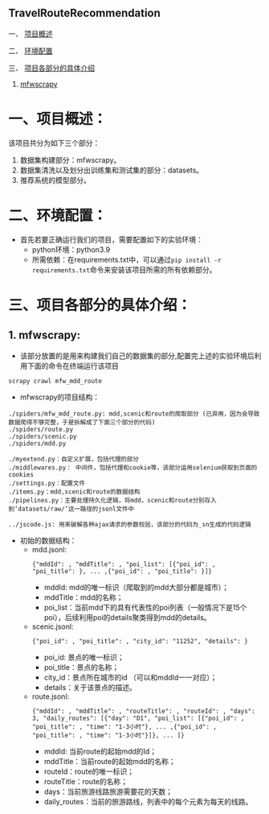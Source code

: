 ## TravelRouteRecommendation
一、 [项目概述](#项目概述)

二、 [环境配置](#环境配置)

三、 [项目各部分的具体介绍](#项目各部分的具体介绍)
1. [mfwscrapy](##mfwscrapy)
# 一、项目概述：
该项目共分为如下三个部分：
1. 数据集构建部分：mfwscrapy。
2. 数据集清洗以及划分出训练集和测试集的部分：datasets。
3. 推荐系统的模型部分。
# 二、环境配置：
- 首先若要正确运行我们的项目，需要配置如下的实验环境：
  - python环境：python3.9
  - 所需依赖：在requirements.txt中，可以通过```pip install -r requirements.txt```命令来安装该项目所需的所有依赖部分。
# 三、项目各部分的具体介绍：
## 1. mfwscrapy:
- 该部分放置的是用来构建我们自己的数据集的部分,配置完上述的实验环境后利用下面的命令在终端运行该项目
```
scrapy crawl mfw_mdd_route
```
- mfwscrapy的项目结构：
```
./spiders/mfw_mdd_route.py: mdd,scenic和route的爬取部分 (已弃用，因为会导致数据爬得不够完整，于是拆解成了下面三个部分的代码)
./spiders/route.py
./spiders/scenic.py
./spiders/mdd.py

./myextend.py：自定义扩展，包括代理的部分
./middlewares.py： 中间件，包括代理和cookie等，该部分运用selenium获取到页面的cookies
./settings.py：配置文件
./items.py：mdd,scenic和route的数据结构
./pipelines.py：主要处理持久化逻辑，将mdd，scenic和route分别存入到‘datasets/raw/’这一路径的jsonl文件中

../jscode.js: 用来破解各种ajax请求的参数校验，该部分的代码为_sn生成的代码逻辑
```
- 初始的数据结构：
  - mdd.jsonl:
    ```
    {"mddId": , "mddTitle": , "poi_list": [{"poi_id": , "poi_title": }, ... ,{"poi_id": , "poi_title": }]}
    ```
    - mddId: mdd的唯一标识（爬取到的mdd大部分都是城市）；
    - mddTitle：mdd的名称；
    - poi_list：当前mdd下的具有代表性的poi列表（一般情况下是15个poi），后续利用poi的details聚类得到mdd的details。
  - scenic.jsonl:
    ```
    {"poi_id": , "poi_title": , "city_id": "11252", "details": }
    ```
    - poi_id: 景点的唯一标识；
    - poi_title：景点的名称；
    - city_id：景点所在城市的id （可以和mddId一一对应）；
    - details：关于该景点的描述。
  - route.jsonl:
    ```
    {"mddId": , "mddTitle": , "routeTitle": , "routeId": , "days": 3, "daily_routes": [{"day": "D1", "poi_list": [{"poi_id": , "poi_title": , "time": "1-3小时"}, ... ,{"poi_id": , "poi_title": , "time": "1-3小时"}]}, ... ]}
    ```
    - mddId: 当前route的起始mdd的Id；
    - mddTitle：当前route的起始mdd的名称；
    - routeId：route的唯一标识；
    - routeTitle：route的名称；
    - days：当前旅游线路旅游需要花的天数；
    - daily_routes：当前的旅游路线，列表中的每个元素为每天的线路。
